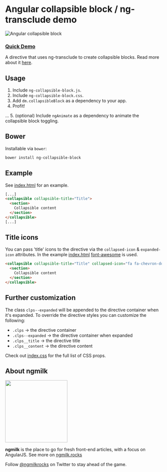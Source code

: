 # Angular collapsible block / ng-transclude demo
![Angular collapsible block](https://ngmilk.rocks/content/images/2015/09/6SpdDQ.gif)


### [Quick Demo](http://ng-milk.github.io/angular-collapsible-block-directive/)
A directive that uses ng-transclude to create collapsible blocks. Read more about it [here](https://ngmilk.rocks/2015/09/18/angular-collapsible-directive-using-ng-transclude/).


## Usage
1. Include `ng-collapsible-block.js`.
2. Include `ng-collapsible-block.css`.
3. Add `dm.collapsibleBlock` as a dependency to your app.
4. Profit!

...
5. (optional) Include `ngAnimate` as a dependency to animate the collapsible block toggling.


## Bower
Installable via `bower`:

```bash
bower install ng-collapsible-block
```

## Example
See [index.html](https://github.com/ng-milk/angular-collapsible-block-directive/blob/master/index.html) for an example.

```html
[...]
<collapsible collapsible-title="Title">
  <section>
    Collapsible content
  </section>
</collapsible>
[...]
```

## Title icons
You can pass 'title' icons to the directive via the `collapsed-icon` & `expanded-icon` attributes. In the example [index.html](https://github.com/ng-milk/angular-collapsible-block-directive/blob/master/index.html) [font-awesome](https://fortawesome.github.io/Font-Awesome/) is used.

```html
<collapsible collapsible-title="Title" collapsed-icon="fa fa-chevron-down" expanded-icon="fa fa-chevron-up">
  <section>
    Collapsible content
  </section>
</collapsible>
```

## Further customization
The class `clps--expanded` will be appended to the directive container when it's expanded.
To override the directive styles you can customize the following:
* `.clps` -> the directive container
* `.clps--expanded` -> the directive container when expanded
* `.clps__title` -> the directive title
* `.clps__content` -> the directive content

Check out [index.css](https://github.com/ng-milk/angular-collapsible-block-directive/blob/master/src/index.css) for the full list of CSS props.


## About ngmilk
<img src="http://ngmilk.rocks/content/images/2014/10/111-1.jpg" width="200px"/>

**ngmilk** is the place to go for fresh front-end articles, with a focus on AngularJS.
See more on [ngmilk.rocks](https://ngmilk.rocks)

Follow [@ngmilkrocks](http://twitter.com/ngmilkrocks) on Twitter to stay ahead of the game.

